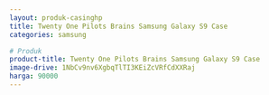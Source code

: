 ```yaml
---
layout: produk-casinghp
title: Twenty One Pilots Brains Samsung Galaxy S9 Case
categories: samsung

# Produk
product-title: Twenty One Pilots Brains Samsung Galaxy S9 Case
image-drive: 1NbCv9nv6XgbqTlTI3KEiZcVRfCdXXRaj
harga: 90000
---
```

